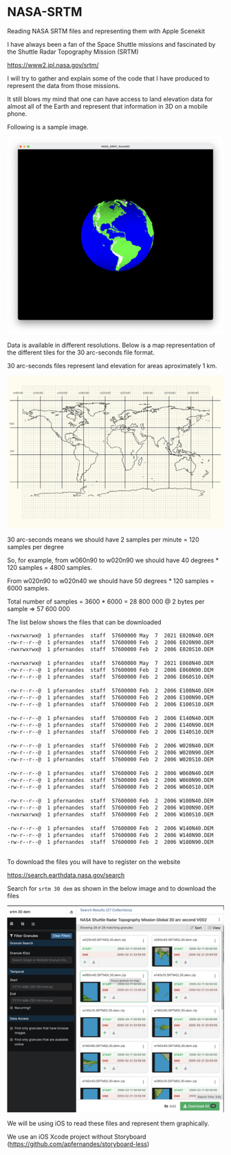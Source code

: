 # NASA-SRTM

Reading NASA SRTM files and representing them with Apple Scenekit

I have always been a fan of the Space Shuttle missions and fascinated by the Shuttle Radar Topography Mission (SRTM)

https://www2.jpl.nasa.gov/srtm/

I will try to gather and explain some of the code that I have produced to represent the data from those missions. 

It still blows my mind that one can have access to land elevation data for almost all of the Earth and represent that information in 3D on a mobile phone.

Following is a sample image.

![Earth Globe](SRMT.jpg)

Data is available in different resolutions. Below is a map representation of the different tiles for the 30 arc-seconds file format.

30 arc-seconds files represent land elevation for areas aproximately 1 km.

![World Map](WorldMap.jpg)

30 arc-seconds means we should have 2 samples per minute = 120 samples per degree

So, for example, from w060n90 to w020n90 we should have 40 degrees * 120 samples = 4800 samples.

From w020n90 to w020n40 we should have 50 degrees * 120 samples = 6000 samples.

Total number of samples = 3600 * 6000 = 28 800 000 @ 2 bytes per sample => 57 600 000

The list below shows the files that can be downloaded 

```
-rwxrwxrwx@  1 pfernandes  staff  57600000 May  7  2021 E020N40.DEM
-rw-r--r--@  1 pfernandes  staff  57600000 Feb  2  2006 E020N90.DEM
-rwxrwxrwx@  1 pfernandes  staff  57600000 Feb  2  2006 E020S10.DEM

-rwxrwxrwx@  1 pfernandes  staff  57600000 May  7  2021 E060N40.DEM
-rw-r--r--@  1 pfernandes  staff  57600000 Feb  2  2006 E060N90.DEM
-rw-r--r--@  1 pfernandes  staff  57600000 Feb  2  2006 E060S10.DEM

-rw-r--r--@  1 pfernandes  staff  57600000 Feb  2  2006 E100N40.DEM
-rw-r--r--@  1 pfernandes  staff  57600000 Feb  2  2006 E100N90.DEM
-rw-r--r--@  1 pfernandes  staff  57600000 Feb  2  2006 E100S10.DEM

-rw-r--r--@  1 pfernandes  staff  57600000 Feb  2  2006 E140N40.DEM
-rw-r--r--@  1 pfernandes  staff  57600000 Feb  2  2006 E140N90.DEM
-rw-r--r--@  1 pfernandes  staff  57600000 Feb  2  2006 E140S10.DEM

-rw-r--r--@  1 pfernandes  staff  57600000 Feb  2  2006 W020N40.DEM
-rw-r--r--@  1 pfernandes  staff  57600000 Feb  2  2006 W020N90.DEM
-rw-r--r--@  1 pfernandes  staff  57600000 Feb  2  2006 W020S10.DEM

-rw-r--r--@  1 pfernandes  staff  57600000 Feb  2  2006 W060N40.DEM
-rw-r--r--@  1 pfernandes  staff  57600000 Feb  2  2006 W060N90.DEM
-rw-r--r--@  1 pfernandes  staff  57600000 Feb  2  2006 W060S10.DEM

-rw-r--r--@  1 pfernandes  staff  57600000 Feb  2  2006 W100N40.DEM
-rw-r--r--@  1 pfernandes  staff  57600000 Feb  2  2006 W100N90.DEM
-rwxrwxrwx@  1 pfernandes  staff  57600000 Feb  2  2006 W100S10.DEM

-rw-r--r--@  1 pfernandes  staff  57600000 Feb  2  2006 W140N40.DEM
-rw-r--r--@  1 pfernandes  staff  57600000 Feb  2  2006 W140N90.DEM
-rw-r--r--@  1 pfernandes  staff  57600000 Feb  2  2006 W180N90.DEM
      

```

To download the files you will have to register on the website

https://search.earthdata.nasa.gov/search

Search for `srtm 30 dem` as shown in the below image and to download the files

![Earth Data](earth_data_nasa.jpg)

We will be using iOS to read these files and represent them graphically.

We use an iOS Xcode project without Storyboard (https://github.com/apfernandes/storyboard-less)



